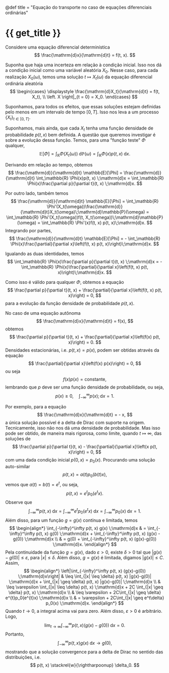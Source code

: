 @def title = "Equação do transporte no caso de equações diferenciais ordinárias"

# {{ get_title }}

Considere uma equação diferencial determinística
$$
\frac{\mathrm{d}x}{\mathrm{d}t} = f(t, x).
$$

Suponha que haja uma incerteza em relação à condição inicial. Isso nos dá a condição inicial como uma variável aleatória $X_0.$ Nesse caso, para cada realização $X_0(\omega),$ temos uma solução $t \mapsto X_t(\omega)$ da equação diferencial ordinária aleatória
$$
\begin{cases}
\displaystyle \frac{\mathrm{d}X_t}{\mathrm{d}t} = f(t, X_t), \\
\left. X \right|_{t = 0} = X_0.
\end{cases}
$$

Suponhamos, para todos os efeitos, que essas soluções estejam definidas pelo menos em um intervalo de tempo $[0, T].$ Isso nos leva a um processo $\{X_t\}_{t\in [0, T]}.$

Suponhamos, mais ainda, que cada $X_t$ tenha uma função densidade de probabilidade $p(t, x)$ bem definida. A questão que queremos investigar é sobre a evolução dessa função. Temos, para uma "função teste" $\Phi$ qualquer,
$$
\mathbb{E}[\Phi] = \int_\mathbb{R} \Phi(X_t(\omega))\;\mathrm{d}\mathbb{P}(\omega) = \int_\mathbb{R} \Phi(x)p(t, x) \;\mathrm{d}x.
$$

Derivando em relação ao tempo, obtemos
$$
\frac{\mathrm{d}}{\mathrm{d}t}  \mathbb{E}[\Phi] = \frac{\mathrm{d}}{\mathrm{d}t}  \int_\mathbb{R} \Phi(x)p(t, x) \;\mathrm{d}x = \int_\mathbb{R} \Phi(x)\frac{\partial p}{\partial t}(t, x) \;\mathrm{d}x.
$$

Por outro lado, também temos
$$
\frac{\mathrm{d}}{\mathrm{d}t} \mathbb{E}[\Phi] = \int_\mathbb{R} \Phi'(X_t(\omega))\frac{\mathrm{d}}{\mathrm{d}t}X_t(\omega)\;\mathrm{d}\mathbb{P}(\omega) = \int_\mathbb{R} \Phi'(X_t(\omega))f(t, X_t(\omega))\;\mathrm{d}\mathbb{P}(\omega) = \int_\mathbb{R} \Phi'(x)f(t, x) p(t, x)\;\mathrm{d}x.
$$
Integrando por partes,
$$
\frac{\mathrm{d}}{\mathrm{d}t} \mathbb{E}[\Phi] = - \int_\mathbb{R} \Phi(x)\frac{\partial}{\partial x}\left(f(t, x) p(t, x)\right)\;\mathrm{d}x.
$$

Igualando as duas identidades, temos
$$
\int_\mathbb{R} \Phi(x)\frac{\partial p}{\partial t}(t, x) \;\mathrm{d}x = - \int_\mathbb{R} \Phi(x)\frac{\partial}{\partial x}\left(f(t, x) p(t, x)\right)\;\mathrm{d}x.
$$

Como isso é válido para qualquer $\Phi,$ obtemos a equação
$$
\frac{\partial p}{\partial t}(t, x) + \frac{\partial}{\partial x}\left(f(t, x) p(t, x)\right) = 0,
$$
para a evolução da função densidade de probabilidade $p(t, x).$

No caso de uma equação autônoma
$$
\frac{\mathrm{d}x}{\mathrm{d}t} = f(x),
$$
obtemos
$$
\frac{\partial p}{\partial t}(t, x) + \frac{\partial}{\partial x}\left(f(x) p(t, x)\right) = 0.
$$
Densidades estacionárias, i.e. $p(t, x) = p(x),$ podem ser obtidas através da equação
$$
\frac{\partial}{\partial x}\left(f(x) p(x)\right) = 0,
$$
ou seja
$$
f(x)p(x) = \textrm{constante},
$$
lembrando que $p$ deve ser uma função densidade de probabilidade, ou seja,
$$
p(x) \geq 0, \quad \int_{-\infty}^\infty p(x);\mathrm{d}x = 1.
$$

Por exemplo, para a equação
$$
\frac{\mathrm{d}x}{\mathrm{d}t} = - x,
$$
a única solução possível é a delta de Dirac com suporte na origem. Tecnicamente, isso não nos dá uma densidade de probabilidade. Mas isso pode ser obtido, de maneira mais rigorosa, como limite, quando $t \mapsto \infty,$ das soluções de
$$
\frac{\partial p}{\partial t}(t, x) - \frac{\partial}{\partial x}\left(x p(t, x)\right) = 0,
$$
com uma dada condição inicial $p(0, x) = p_0(x).$ Procurando uma solução auto-similar
$$
p(t, x) = a(t) p_0(b(t)x),
$$
vemos que $a(t) = b(t) = e^{t},$ ou seja,
$$
p(t, x) = e^{t}p_0(e^{t}x).
$$
Observe que
$$
\int_{-\infty}^\infty p(t, x) \;\mathrm{d}x = \int_{-\infty}^\infty e^{t}p_0(e^{t}x) \;\mathrm{d}x = \int_{-\infty}^\infty p_0(x) \;\mathrm{d}x = 1.
$$
Além disso, para um função $g=g(x)$ contínua e limitada, temos
$$
\begin{align*}
\int_{-\infty}^\infty p(t, x) g(x) \;\mathrm{d}x & = \int_{-\infty}^\infty p(t, x) g(0) \;\mathrm{d}x + \int_{-\infty}^\infty p(t, x) (g(x) - g(0)) \;\mathrm{d}x \\
& = g(0) + \int_{-\infty}^\infty p(t, x) (g(x)-g(0)) \;\mathrm{d}x.
\end{align*}
$$
Pela continuidade da função $g=g(x),$ dado $\varepsilon > 0,$ existe $\delta > 0$ tal que $|g(x) - g(0)| \leq \varepsilon,$ para $|x|\leq \delta.$ Além disso, $g=g(x)$ é limitada, digamos $|g(x)| \leq C.$ Assim,
$$
\begin{align*}
\left|\int_{-\infty}^\infty p(t, x) (g(x)-g(0)) \;\mathrm{d}x\right| & \leq \int_{|x| \leq \delta} p(t, x) |g(x)-g(0)| \;\mathrm{d}x + \int_{|x| \geq \delta} p(t, x) |g(x)-g(0)| \;\mathrm{d}x \\
& \leq \varepsilon \int_{|x| \leq \delta} p(t, x) \;\mathrm{d}x + 2C \int_{|x| \geq \delta} p(t, x) \;\mathrm{d}x \\
& \leq \varepsilon + 2C\int_{|x| \geq \delta} e^{t}p_0(e^{t}x) \;\mathrm{d}x \\
& = \varepsilon + 2C\int_{|x| \geq e^t\delta} p_0(x) \;\mathrm{d}x.
\end{align*}
$$
Quando $t\rightarrow 0,$ a integral acima vai para zero. Além disso, $\varepsilon > 0$ é arbitrário. Logo,
$$
\lim_{t\rightarrow \infty} \int_{-\infty}^\infty p(t, x) (g(x)-g(0)) \;\mathrm{d}x = 0.
$$
Portanto,
$$
\int_{-\infty}^\infty p(t, x) g(x) \;\mathrm{d}x \rightarrow g(0),
$$
mostrando que a solução convergence para a delta de Dirac no sentido das distribuições, i.e.
$$
p(t, x) \stackrel{w}{\rightharpoonup} \delta_0.
$$
